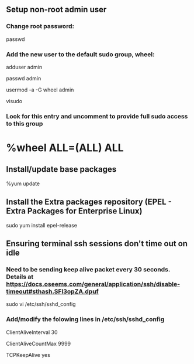 ## Setup non-root admin user

### Change root password:
passwd

### Add the new user to the default sudo group, wheel:
adduser admin

passwd admin

usermod -a -G wheel admin

visudo

### Look for this entry and uncomment to provide full sudo access to this group
 # %wheel  ALL=(ALL)       ALL

## Install/update base packages
%yum update

## Install the Extra packages repository (EPEL - Extra Packages for Enterprise Linux)
sudo yum install epel-release

## Ensuring terminal ssh sessions don't time out on idle

### Need to be sending keep alive packet every 30 seconds. Details at https://docs.oseems.com/general/application/ssh/disable-timeout#sthash.SFl3opZA.dpuf

sudo vi /etc/ssh/sshd_config

### Add/modify the folowing lines in /etc/ssh/sshd_config

ClientAliveInterval 30

ClientAliveCountMax 9999

TCPKeepAlive yes
